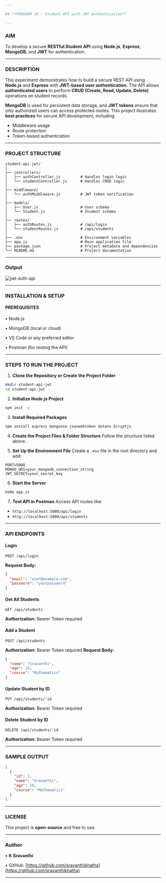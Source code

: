 ```yaml
---

## **PROGRAM 10 – Student API with JWT Authentication**

---
```


### **AIM**

To develop a secure **RESTful Student API** using **Node.js**, **Express**, **MongoDB**, and **JWT** for authentication.

---

### **DESCRIPTION**

This experiment demonstrates how to build a secure REST API using **Node.js** and **Express** with **JWT-based user authentication**. The API allows **authenticated users** to perform **CRUD (Create, Read, Update, Delete)** operations on student records.

**MongoDB** is used for persistent data storage, and **JWT tokens** ensure that only authorized users can access protected routes. This project illustrates **best practices** for secure API development, including:

* Middleware usage
* Route protection
* Token-based authentication

---

### **PROJECT STRUCTURE**

```
student-api-jwt/
│
├── controllers/
│   ├── authController.js         # Handles login logic
│   └── studentController.js      # Handles CRUD logic
│
├── middleware/
│   └── authMiddleware.js         # JWT token verification
│
├── models/
│   ├── User.js                   # User schema
│   └── Student.js                # Student schema
│
├── routes/
│   ├── authRoutes.js             # /api/login
│   └── studentRoutes.js          # /api/students
│
├── .env                          # Environment variables
├── app.js                        # Main application file
├── package.json                  # Project metadata and dependencies
└── README.md                     # Project documentation
```

---

### **Output** ###

![jwt-auth-api](Output/Server.png)


---


### **INSTALLATION & SETUP**

#### **PREREQUISITES**

• Node.js

• MongoDB (local or cloud)

• VS Code or any preferred editor

• Postman (for testing the API)

---

### **STEPS TO RUN THE PROJECT**

1. **Clone the Repository or Create the Project Folder**

```bash
mkdir student-api-jwt  
cd student-api-jwt
```

2. **Initialize Node.js Project**

```bash
npm init -y
```

3. **Install Required Packages**

```bash
npm install express mongoose jsonwebtoken dotenv bcryptjs
```

4. **Create the Project Files & Folder Structure**
   Follow the structure listed above.

5. **Set Up the Environment File**
   Create a `.env` file in the root directory and add:

```
PORT=5000  
MONGO_URI=your_mongodb_connection_string  
JWT_SECRET=your_secret_key
```

6. **Start the Server**

```bash
node app.js
```

7. **Test API in Postman**
   Access API routes like:

* `http://localhost:5000/api/login`
* `http://localhost:5000/api/students`

---

### **API ENDPOINTS**

####  **Login**

```http
POST /api/login
```

**Request Body:**

```json
{
  "email": "user@example.com",
  "password": "yourpassword"
}
```

####  **Get All Students**

```http
GET /api/students
```

**Authorization:** Bearer Token required

####  **Add a Student**

```http
POST /api/students
```

**Authorization:** Bearer Token required
**Request Body:**

```json
{
  "name": "Sravanthi",
  "age": 20,
  "course": "Mathematics"
}
```

####  **Update Student by ID**

```http
PUT /api/students/:id
```

**Authorization:** Bearer Token required

####  **Delete Student by ID**

```http
DELETE /api/students/:id
```

**Authorization:** Bearer Token required

---

### **SAMPLE OUTPUT**

```json
[
  {
    "id": 1,
    "name": "Sravanthi",
    "age": 20,
    "course": "Mathematics"
  }
]
```

---

### **LICENSE**

This project is **open-source** and free to use.

---

### **Author**

• **K Sravanthi**

• GitHub: [https://github.com/sravanthikhatha](https://github.com/sravanthikhatha)

---
